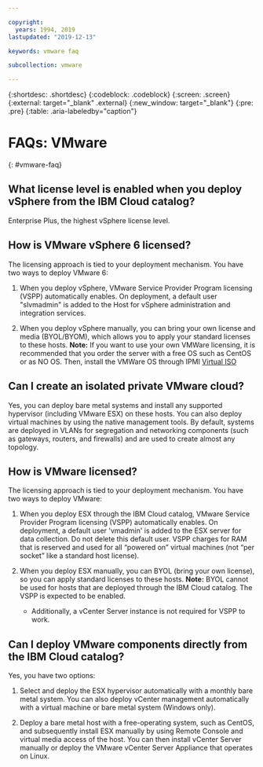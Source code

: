 ```yaml
---

copyright:
  years: 1994, 2019
lastupdated: "2019-12-13"

keywords: vmware faq

subcollection: vmware

---
```


{:shortdesc: .shortdesc}
{:codeblock: .codeblock}
{:screen: .screen}
{:external: target="_blank" .external}
{:new_window: target="_blank"}
{:pre: .pre}
{:table: .aria-labeledby="caption"}

# FAQs: VMware
{: #vmware-faq}

## What license level is enabled when you deploy vSphere from the IBM Cloud catalog?

Enterprise Plus, the highest vSphere license level.

## How is VMware vSphere 6 licensed?

The licensing approach is tied to your deployment mechanism. You have two ways to deploy VMware 6:

1. When you deploy vSphere, VMware Service Provider Program licensing (VSPP) automatically enables. On deployment, a default user "slvmadmin" is added to the Host for vSphere administration and integration services.

2. When you deploy vSphere manually, you can bring your own license and media (BYOL/BYOM), which allows you to apply your standard licenses to these hosts. **Note:** If you want to use your own VMWare licensing, it is recommended that you order the server with a free OS such as CentOS or as NO OS. Then, install the VMWare OS through IPMI [Virtual ISO](/bare-metal?topic=bare-metal-mounting-an-iso-on-a-bare-metal-server)

## Can I create an isolated private VMware cloud?

Yes, you can deploy bare metal systems and install any supported hypervisor (including VMware ESX) on these hosts. You can also deploy virtual machines by using the native management tools. By default, systems are deployed in VLANs for segregation and networking components (such as gateways, routers, and firewalls) and are used to create almost any topology.

## How is VMware licensed?

The licensing approach is tied to your deployment mechanism. You have two ways to deploy VMware:

1. When you deploy ESX through the IBM Cloud catalog, VMware Service Provider Program licensing (VSPP) automatically enables. On deployment, a default user 'vmadmin' is added to the ESX server for data collection. Do not delete this default user. VSPP charges for RAM that is reserved and used for all “powered on” virtual machines (not “per socket” like a standard host license).

2. When you deploy ESX manually, you can BYOL (bring your own license), so you can apply standard licenses to these hosts. **Note:** BYOL cannot be used for hosts that are deployed through the IBM Cloud catalog. The VSPP is expected to be enabled.

    * Additionally, a vCenter Server instance is not required for VSPP to work.

<!--## How do I download VMware add-ons?-->
<!--To download VMware software add-ons, you need to connect to the VPN (SSL or PPTP). The VMware add-ons can then be downloaded from either of the following locations:
____ or ____ if you're on the Federal network.
All add-ons must be installed and managed through vCenter on your device that is using these license keys. Canceling a device that this software is installed on does not cancel the software license. The license must be canceled on the VMware Licenses page to avoid recurring fees. For more information, see the terms of service. -->

## Can I deploy VMware components directly from the IBM Cloud catalog?

Yes, you have two options:

1. Select and deploy the ESX hypervisor automatically with a monthly bare metal system. You can also deploy vCenter management automatically with a virtual machine or bare metal system (Windows only).

2. Deploy a bare metal host with a free-operating system, such as CentOS, and subsequently install ESX manually by using Remote Console and virtual media access of the host. You can then install vCenter Server manually or deploy the VMware vCenter Server Appliance that operates on Linux.
